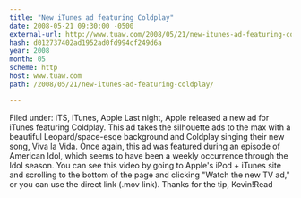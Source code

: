```yaml
---
title: "New iTunes ad featuring Coldplay"
date: 2008-05-21 09:30:00 -0500
external-url: http://www.tuaw.com/2008/05/21/new-itunes-ad-featuring-coldplay/
hash: d012737402ad1952ad0fd994cf249d6a
year: 2008
month: 05
scheme: http
host: www.tuaw.com
path: /2008/05/21/new-itunes-ad-featuring-coldplay/

---
```


Filed under: iTS, iTunes, Apple  Last night, Apple released a new ad for iTunes featuring Coldplay. This ad takes the silhouette ads to the max with a beautiful Leopard/space-esqe background and Coldplay singing their new song, Viva la Vida. Once again, this ad was featured during an episode of American Idol, which seems to have been a weekly occurrence through the Idol season. You can see this video by going to Apple's iPod + iTunes site and scrolling to the bottom of the page and clicking "Watch the new TV ad," or you can use the direct link (.mov link). Thanks for the tip, Kevin!Read
